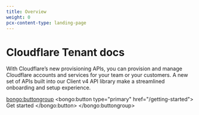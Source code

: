 ```yaml
---
title: Overview
weight: 0
pcx-content-type: landing-page
---
```


# Cloudflare Tenant docs

With Cloudflare’s new provisioning APIs, you can provision and manage Cloudflare accounts and services for your team or your customers. A new set of APIs built into our Client v4 API library make a streamlined onboarding and setup experience.

<bongo:buttongroup>
  <bongo:button type="primary" href="/getting-started">
    Get started
  </bongo:button>
</bongo:buttongroup>
